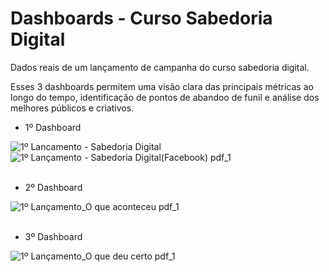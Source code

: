 # Dashboards - Curso Sabedoria Digital

Dados reais de um lançamento de campanha do curso sabedoria digital. 

Esses 3 dashboards permitem uma visão clara das principais métricas ao longo do tempo, identificação de pontos de abandoo de funil e análise dos melhores públicos e criativos. 

* 1º Dashboard </br>

![1º Lancamento - Sabedoria Digital](https://github.com/JorgeFerreira09/3-Dashboards-Facebook-Ads/assets/106722825/53a1b691-0cb2-4ab2-aaa1-281695594a23)
![1º Lançamento - Sabedoria Digital(Facebook) pdf_1](https://github.com/JorgeFerreira09/3-Dashboards-Facebook-Ads/assets/106722825/3a5ef6d7-961c-4b74-abcb-c38b8fe7f329)  
</br>

* 2º Dashboard </br>

![1º Lançamento_O que aconteceu  pdf_1](https://github.com/JorgeFerreira09/3-Dashboards-Facebook-Ads/assets/106722825/ef2d8013-2f9c-4ca2-9129-b03c840da7db) 
</br> </br>

* 3º Dashboard </br>

![1º Lançamento_O que deu certo pdf_1](https://github.com/JorgeFerreira09/3-Dashboards-Facebook-Ads/assets/106722825/244fbb10-2379-40da-a74b-c98cf41bdef5)

